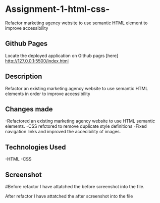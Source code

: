 # Assignment-1-html-css-
Refactor marketing agency website to use semantic HTML element to improve accessibility 

## Github Pages
Locate the deployed application on Github pagrs [here] http://127.0.0.1:5500/index.html
## Description
Refactor an existing marketing agency website to use semantic HTML elements in order to improve accessibility

## Changes made
-Refactored an existing marketing agency website to use HTML semantic elements.
-CSS refctored to remove duplicate style definitions
-Fixed navigation links and  improved the accecibility of images.

## Technologies Used
-HTML
-CSS

## Screenshot

#Before refactor
I have attatched the before screenshot into the file.

After refactor
I have attatched the after screenshot into the file
